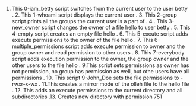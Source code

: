 1. This 0-iam_betty script switches from the current user to the user betty
. 2. This 1-whoami script displays the current user
. 3. This 2-group script prints all the groups the current user is a part of
. 4 . This 3-new_owner script changes the owner of a file hello to user betty
. 5. This 4-empty script creates an empty file hello
. 6. This 5-excute script adds execute permissions to the owner of the file hello
. 7. This 6-multiple_permissions script adds execute permission to owner and the group owner and read permission to other users
. 8. This 7-everybody script adds execution permission to the owner, the group owner and the other users to the file hello
. 9.This script sets permissions as owner has not permission, no group has permission as well, but othe users have all permissions
. 10. This script 9-John_Doe sets the file permissions to -rwxr-x-wx
. 11.This creates a mirror mode of the olleh file to the hello file
. 12. This adds an execute permissions to the current directory and all subdirectories
.13. Creates new directory with permission 751
